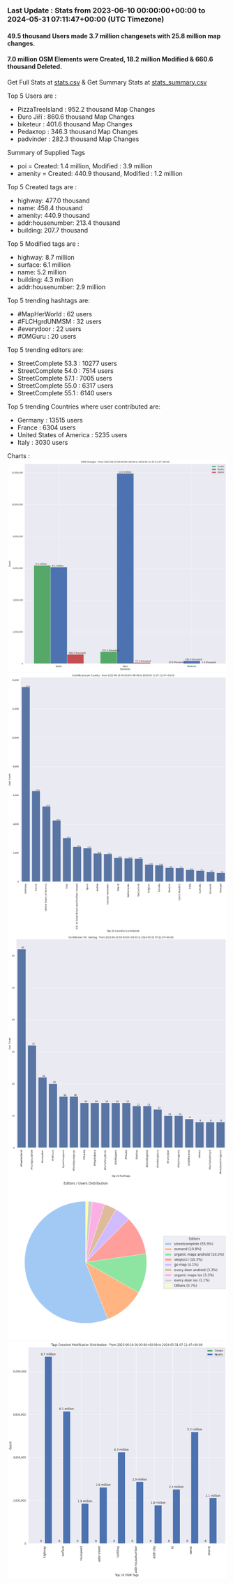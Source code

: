 ### Last Update : Stats from 2023-06-10 00:00:00+00:00 to 2024-05-31 07:11:47+00:00 (UTC Timezone)

#### 49.5 thousand Users made 3.7 million changesets with 25.8 million map changes.
#### 7.0 million OSM Elements were Created, 18.2 million Modified & 660.6 thousand Deleted.
Get Full Stats at [stats.csv](/stats/fieldmappers/Daily/stats.csv)
 & Get Summary Stats at [stats_summary.csv](/stats/fieldmappers/Daily/stats_summary.csv)

Top 5 Users are : 
- PizzaTreeIsland : 952.2 thousand Map Changes
- Đuro Jiří : 860.6 thousand Map Changes
- biketeur : 401.6 thousand Map Changes
- Реdактор : 346.3 thousand Map Changes
- padvinder : 282.3 thousand Map Changes

Summary of Supplied Tags
- poi = Created: 1.4 million, Modified : 3.9 million
- amenity = Created: 440.9 thousand, Modified : 1.2 million


Top 5 Created tags are :
- highway: 477.0 thousand
- name: 458.4 thousand
- amenity: 440.9 thousand
- addr:housenumber: 213.4 thousand
- building: 207.7 thousand


Top 5 Modified tags are :
- highway: 8.7 million
- surface: 6.1 million
- name: 5.2 million
- building: 4.3 million
- addr:housenumber: 2.9 million


Top 5 trending hashtags are:
- #MapHerWorld : 62 users
- #FLCHgrdUNMSM : 32 users
- #everydoor : 22 users
- #OMGuru : 20 users


Top 5 trending editors are:
- StreetComplete 53.3 : 10277 users
- StreetComplete 54.0 : 7514 users
- StreetComplete 57.1 : 7005 users
- StreetComplete 55.0 : 6317 users
- StreetComplete 55.1 : 6140 users


Top 5 trending Countries where user contributed are:
- Germany : 13515 users
- France : 6304 users
- United States of America : 5235 users
- Italy : 3030 users


 Charts : 
![Alt text](./stats_osm_changes.png) 
![Alt text](./stats_users_per_country.png) 
![Alt text](./stats_users_per_hashtag.png) 
![Alt text](./stats_editors_pie_chart.png) 
![Alt text](./stats_tags.png) 
